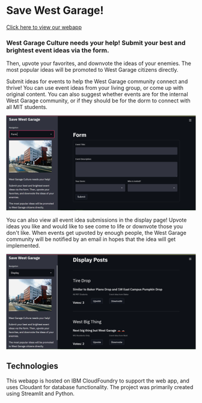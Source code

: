 # Save West Garage!

[Click here to view our webapp](https://save-west-garage.us-south.cf.appdomain.cloud)
### West Garage Culture needs your help! Submit your best and brightest event ideas via the form. 

Then, upvote your favorites, and downvote the ideas of your enemies. The most popular ideas will be promoted to West Garage citizens directly.

Submit ideas for events to help the West Garage community connect and thrive! You can use event ideas from your living group, or come up with original content. You can also suggest whether events are for the internal West Garage community, or if they should be for the dorm to connect with all MIT students. 

![Form Image](/images/form.png "Form")

You can also view all event idea submissions in the display page! Upvote ideas you like and would like to see come to life or downvote those you don't like. When events get upvoted by enough people, the West Garage community will be notified by an email in hopes that the idea will get implemented.

![Display Image](/images/display.png "Display")


## Technologies
This webapp is hosted on IBM CloudFoundry to support the web app, and uses Cloudant for database functionality. The project was primarily created using Streamlit and Python. 
